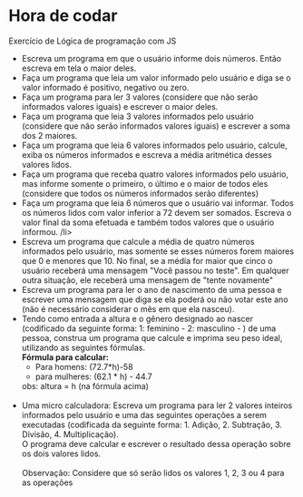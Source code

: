 <h1>Hora de codar </h1>
<p>Exercício de Lógica de programação com JS</p>
<ul>
        <li>Escreva um programa em que o usuário informe dois números. Então escreva em tela o maior deles.</li>
        <li>Faça um programa que leia um valor informado pelo usuário e diga se o valor informado é positivo, negativo ou zero.</li>
        <li>Faça um programa para ler 3 valores (considere que não serão informados valores iguais) e escrever o maior deles.</li>
        <li>Faça um programa que leia 3 valores informados pelo usuário (considere que não serão informados valores iguais) e escrever a soma dos 2 maiores. </li>
        <li>Faça um programa que leia 6 valores informados pelo usuário, calcule, exiba os números informados e escreva a média aritmética desses valores lidos.</li>
        <li>Faça um programa que receba quatro valores informados pelo usuário, mas informe somente o primeiro, o último e o maior de todos eles (considere que todos os números informados serão diferentes)</li>
        <li>Faça um programa que leia 6 números que o usuário vai informar. Todos os números lidos com valor inferior a 72 devem ser somados. Escreva o valor final da soma efetuada e também todos valores que o usuário informou. /li>
        <li>Escreva um programa que calcule a média de quatro números informados pelo usuário, mas somente se esses números forem maiores que 0 e menores que 10. No final, se a média for maior que cinco o usuário receberá uma mensagem "Você passou no teste". Em qualquer outra situação, ele receberá uma mensagem de "tente novamente"</li>
        <li>Escreva um programa para ler o ano de nascimento de uma pessoa e escrever uma mensagem que diga se ela poderá ou não votar este ano (não é necessário considerar o mês em que ela nasceu).</li>
        <li>Tendo como entrada a altura e o gênero designado ao nascer (codificado da seguinte forma: 1: feminino - 2: masculino - ) de uma pessoa, construa um programa que calcule e imprima seu peso ideal, utilizando as seguintes fórmulas. <br><b>Fórmula para calcular: </b><br>
            <ul>
                <li>Para homens: (72.7*h)-58</li>
                <li>para mulheres: (62.1 * h) - 44.7</li>
            </ul>obs: altura = h (na fórmula acima)
        </li><br>
        <li>Uma micro calculadora: Escreva um programa para ler 2 valores inteiros informados pelo usuário e uma das seguintes operações a serem executadas (codificada da seguinte forma: 1. Adição, 2. Subtração, 3. Divisão, 4. Multiplicação). <br>O programa deve calcular e escrever o resultado dessa operação sobre os dois valores lidos. <br><br>Observação: Considere que só serão lidos os valores 1, 2, 3 ou 4 para as operações</li>

</ul>
